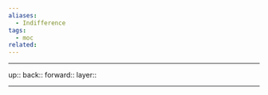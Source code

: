 ```yaml
---
aliases:
  - Indifference
tags:
  - moc
related:
---
```


***

up:: 
back:: 
forward:: 
layer:: 

***
